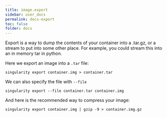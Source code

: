 ```yaml
---
title: image.export
sidebar: user_docs
permalink: docs-export
toc: false
folder: docs
---
```


Export is a way to dump the contents of your container into a .tar.gz, or a stream to put into some other place. For example, you could stream this into an in memory tar in python. 

Here we export an image into a `.tar` file:

```
singularity export container.img > container.tar
```

We can also specify the file with `--file`

```
singularity export --file container.tar container.img
```

And here is the recommended way to compress your image:

```
singularity export container.img | gzip -9 > container.img.gz
```
